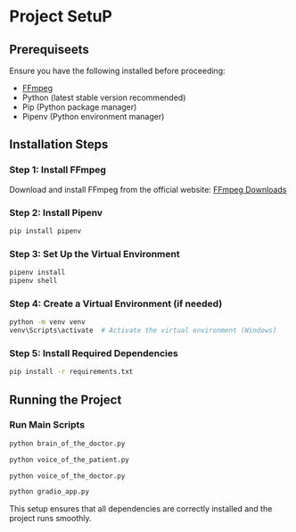 # Project SetuP

## Prerequiseets
Ensure you have the following installed before proceeding:
- [FFmpeg](https://ffmpeg.org/download.html)
- Python (latest stable version recommended)
- Pip (Python package manager)
- Pipenv (Python environment manager)

## Installation Steps

### Step 1: Install FFmpeg
Download and install FFmpeg from the official website:
[FFmpeg Downloads](https://ffmpeg.org/download.html)

### Step 2: Install Pipenv
```sh
pip install pipenv
```

### Step 3: Set Up the Virtual Environment
```sh
pipenv install
pipenv shell
```

### Step 4: Create a Virtual Environment (if needed)
```sh
python -m venv venv
venv\Scripts\activate  # Activate the virtual environment (Windows)
```

### Step 5: Install Required Dependencies
```sh
pip install -r requirements.txt
```

## Running the Project

### Run Main Scripts
```sh
python brain_of_the_doctor.py
```
```sh
python voice_of_the_patient.py
```
```sh
python voice_of_the_doctor.py
```
```sh
python gradio_app.py
```

This setup ensures that all dependencies are correctly installed and the project runs smoothly.

